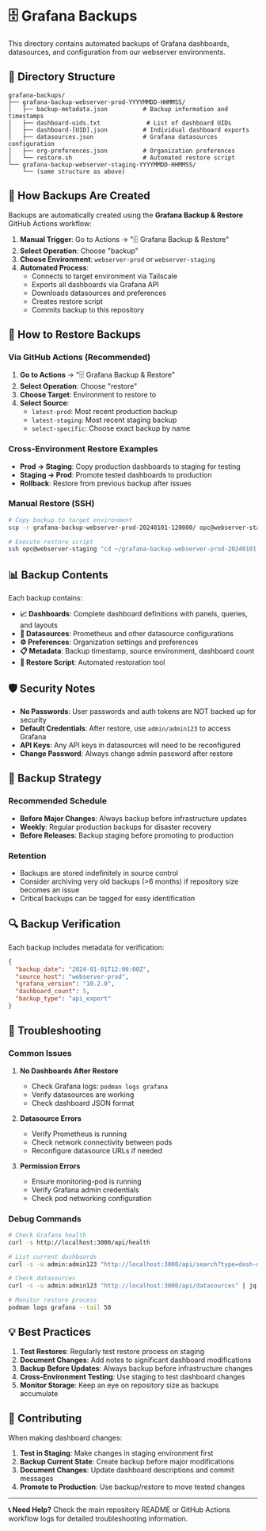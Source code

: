# 🗄️ Grafana Backups

This directory contains automated backups of Grafana dashboards, datasources, and configuration from our webserver environments.

## 📁 Directory Structure

```
grafana-backups/
├── grafana-backup-webserver-prod-YYYYMMDD-HHMMSS/
│   ├── backup-metadata.json          # Backup information and timestamps
│   ├── dashboard-uids.txt             # List of dashboard UIDs
│   ├── dashboard-[UID].json          # Individual dashboard exports
│   ├── datasources.json              # Grafana datasources configuration
│   ├── org-preferences.json          # Organization preferences
│   └── restore.sh                    # Automated restore script
└── grafana-backup-webserver-staging-YYYYMMDD-HHMMSS/
    └── (same structure as above)
```

## 🚀 How Backups Are Created

Backups are automatically created using the **Grafana Backup & Restore** GitHub Actions workflow:

1. **Manual Trigger**: Go to Actions → "🗄️ Grafana Backup & Restore"
2. **Select Operation**: Choose "backup"
3. **Choose Environment**: `webserver-prod` or `webserver-staging`
4. **Automated Process**:
   - Connects to target environment via Tailscale
   - Exports all dashboards via Grafana API
   - Downloads datasources and preferences
   - Creates restore script
   - Commits backup to this repository

## 🔄 How to Restore Backups

### Via GitHub Actions (Recommended)

1. **Go to Actions** → "🗄️ Grafana Backup & Restore"
2. **Select Operation**: Choose "restore"
3. **Choose Target**: Environment to restore to
4. **Select Source**:
   - `latest-prod`: Most recent production backup
   - `latest-staging`: Most recent staging backup
   - `select-specific`: Choose exact backup by name

### Cross-Environment Restore Examples

- **Prod → Staging**: Copy production dashboards to staging for testing
- **Staging → Prod**: Promote tested dashboards to production
- **Rollback**: Restore from previous backup after issues

### Manual Restore (SSH)

```bash
# Copy backup to target environment
scp -r grafana-backup-webserver-prod-20240101-120000/ opc@webserver-staging:~/

# Execute restore script
ssh opc@webserver-staging "cd ~/grafana-backup-webserver-prod-20240101-120000 && ./restore.sh"
```

## 📊 Backup Contents

Each backup contains:

- **📈 Dashboards**: Complete dashboard definitions with panels, queries, and layouts
- **🔗 Datasources**: Prometheus and other datasource configurations
- **⚙️ Preferences**: Organization settings and preferences
- **📋 Metadata**: Backup timestamp, source environment, dashboard count
- **🔄 Restore Script**: Automated restoration tool

## 🛡️ Security Notes

- **No Passwords**: User passwords and auth tokens are NOT backed up for security
- **Default Credentials**: After restore, use `admin/admin123` to access Grafana
- **API Keys**: Any API keys in datasources will need to be reconfigured
- **Change Password**: Always change admin password after restore

## 📅 Backup Strategy

### Recommended Schedule

- **Before Major Changes**: Always backup before infrastructure updates
- **Weekly**: Regular production backups for disaster recovery
- **Before Releases**: Backup staging before promoting to production

### Retention

- Backups are stored indefinitely in source control
- Consider archiving very old backups (>6 months) if repository size becomes an issue
- Critical backups can be tagged for easy identification

## 🔍 Backup Verification

Each backup includes metadata for verification:

```json
{
  "backup_date": "2024-01-01T12:00:00Z",
  "source_host": "webserver-prod",
  "grafana_version": "10.2.0",
  "dashboard_count": 5,
  "backup_type": "api_export"
}
```

## 🚨 Troubleshooting

### Common Issues

1. **No Dashboards After Restore**
   - Check Grafana logs: `podman logs grafana`
   - Verify datasources are working
   - Check dashboard JSON format

2. **Datasource Errors**
   - Verify Prometheus is running
   - Check network connectivity between pods
   - Reconfigure datasource URLs if needed

3. **Permission Errors**
   - Ensure monitoring-pod is running
   - Verify Grafana admin credentials
   - Check pod networking configuration

### Debug Commands

```bash
# Check Grafana health
curl -s http://localhost:3000/api/health

# List current dashboards
curl -s -u admin:admin123 "http://localhost:3000/api/search?type=dash-db" | jq

# Check datasources
curl -s -u admin:admin123 "http://localhost:3000/api/datasources" | jq

# Monitor restore process
podman logs grafana --tail 50
```

## 💡 Best Practices

1. **Test Restores**: Regularly test restore process on staging
2. **Document Changes**: Add notes to significant dashboard modifications
3. **Backup Before Updates**: Always backup before infrastructure changes
4. **Cross-Environment Testing**: Use staging to test dashboard changes
5. **Monitor Storage**: Keep an eye on repository size as backups accumulate

## 🤝 Contributing

When making dashboard changes:

1. **Test in Staging**: Make changes in staging environment first
2. **Backup Current State**: Create backup before major modifications
3. **Document Changes**: Update dashboard descriptions and commit messages
4. **Promote to Production**: Use backup/restore to move tested changes

---

**📞 Need Help?** Check the main repository README or GitHub Actions workflow logs for detailed troubleshooting information.